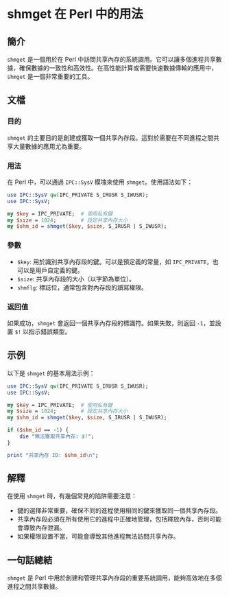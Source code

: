 <!--
Meta Description: # shmget 在 Perl 中的用法 ## 簡介 `shmget` 是一個用於在 Perl 中訪問共享內存的系統調用。它可以讓多個進程共享數據，確保數據的一致性和高效性。在高性能計算或需要快速數據傳輸的應用中，`shmget` 是一個非常重要的工具。 ## 文檔 ### 目的 `shmget` ...
Meta Keywords: shmget, perl, ipc, sysv, ipc_private
-->

# shmget 在 Perl 中的用法

## 簡介
`shmget` 是一個用於在 Perl 中訪問共享內存的系統調用。它可以讓多個進程共享數據，確保數據的一致性和高效性。在高性能計算或需要快速數據傳輸的應用中，`shmget` 是一個非常重要的工具。

## 文檔
### 目的
`shmget` 的主要目的是創建或獲取一個共享內存段。這對於需要在不同進程之間共享大量數據的應用尤為重要。

### 用法
在 Perl 中，可以通過 `IPC::SysV` 模塊來使用 `shmget`。使用語法如下：

```perl
use IPC::SysV qw(IPC_PRIVATE S_IRUSR S_IWUSR);
use IPC::SysV;

my $key = IPC_PRIVATE;  # 使用私有鍵
my $size = 1024;        # 設定共享內存大小
my $shm_id = shmget($key, $size, S_IRUSR | S_IWUSR);
```

### 參數
- `$key`: 用於識別共享內存段的鍵。可以是預定義的常量，如 `IPC_PRIVATE`，也可以是用戶自定義的鍵。
- `$size`: 共享內存段的大小（以字節為單位）。
- `shmflg`: 標誌位，通常包含對內存段的讀寫權限。

### 返回值
如果成功，`shmget` 會返回一個共享內存段的標識符。如果失敗，則返回 `-1`，並設置 `$!` 以指示錯誤類型。

## 示例
以下是 `shmget` 的基本用法示例：

```perl
use IPC::SysV qw(IPC_PRIVATE S_IRUSR S_IWUSR);
use IPC::SysV;

my $key = IPC_PRIVATE;  # 使用私有鍵
my $size = 1024;        # 設定共享內存大小
my $shm_id = shmget($key, $size, S_IRUSR | S_IWUSR);

if ($shm_id == -1) {
    die "無法獲取共享內存: $!";
}

print "共享內存 ID: $shm_id\n";
```

## 解釋
在使用 `shmget` 時，有幾個常見的陷阱需要注意：
- 鍵的選擇非常重要，確保不同的進程使用相同的鍵來獲取同一個共享內存段。
- 共享內存段必須在所有使用它的進程中正確地管理，包括釋放內存，否則可能會導致內存泄漏。
- 如果權限設置不當，可能會導致其他進程無法訪問共享內存。

## 一句話總結
`shmget` 是 Perl 中用於創建和管理共享內存段的重要系統調用，能夠高效地在多個進程之間共享數據。